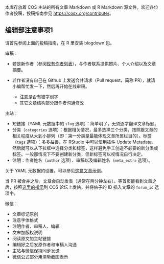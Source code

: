 本库存放着 COS 主站的所有文章 Markdown 或 R Markdown 源文件。欢迎各位作者投稿，投稿指南参见 <https://cosx.org/contribute/>。

## 编辑部注意事项1

请首先参阅上面的投稿指南，在 R 里安装 blogdown 包。

审稿：

- 若是新作者（参阅[现有作者列表](https://cosx.org/members/)），与作者联系提供照片、个人介绍以及文章摘要。

- 若作者没有自己在 Github 上发送合并请求（Pull request，简称 PR），就请小编帮忙发一下，然后再开始在线审稿。

    - 注意是否有错字别字
    - 其它文章结构部分跟作者沟通修改

主站：

- 短链接（YAML 元数据中的 `slug` 选项）：简单明了，无须逐字翻译文章标题。
- 分类（`categories` 选项）：根据相关情况，最多选择三个分类，按照跟文章的相关程度从大到小排列（即：第一分类是最能体现文章所属栏目的）。标签（`tags` 选项）：多多益善。在 RStudio 中可以使用插件 Update Metadata，然后就可以从下拉框中选择分类和标签，这样避免手工创造不必要的新分类或标签。一般那情况下不要创建新分类，但新标签可以视情况自行决定。
- 注明：作者姓名（`author` 选项）、审稿以及编辑姓名（`meta_extra` 选项）。

关于 YAML 元数据的设置，可以参见[这篇文章示例](https://github.com/cosname/cosx.org/blame/master/content/post/2017-07-17-cos-new-site.md)。

当 PR 被合并之后，文章会自动发表（通常在两分钟左右）。等首页能看到文章之后，按照[这里的指示](https://github.com/cosname/cosx.org/wiki/%E6%96%87%E7%AB%A0%E8%AF%84%E8%AE%BA)到 COS 论坛上发帖，并将帖子的 ID 插入文章的 `forum_id` 选项中。

微信： 

- 文章标记原创
- 注意字体格式
- 注明作者、审稿人、编辑
- 文末加版权说明
- 阅读原文加主站链接
- 编辑好之后发原作者和审稿人沟通
- 主站与微信保持同步发送
- 微信公式部分用清晰截图表示
